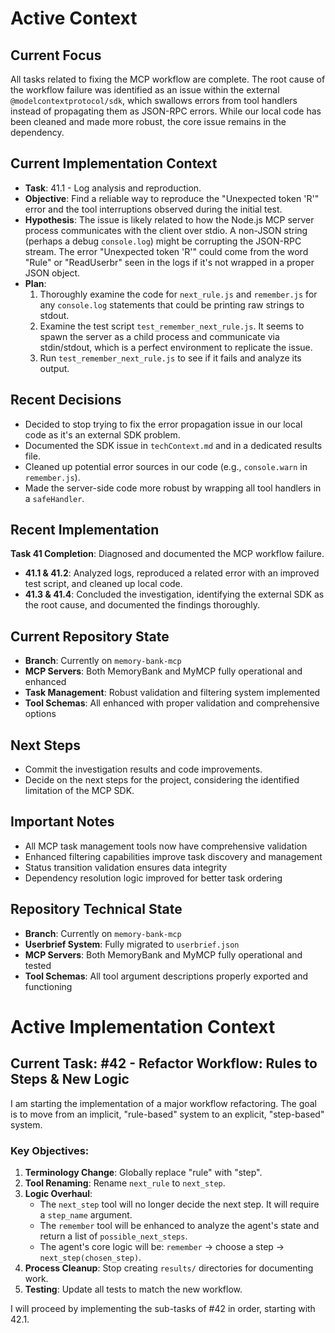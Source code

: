 # Active Context

## Current Focus
All tasks related to fixing the MCP workflow are complete. The root cause of the workflow failure was identified as an issue within the external `@modelcontextprotocol/sdk`, which swallows errors from tool handlers instead of propagating them as JSON-RPC errors. While our local code has been cleaned and made more robust, the core issue remains in the dependency.

## Current Implementation Context
-   **Task**: 41.1 - Log analysis and reproduction.
-   **Objective**: Find a reliable way to reproduce the "Unexpected token 'R'" error and the tool interruptions observed during the initial test.
-   **Hypothesis**: The issue is likely related to how the Node.js MCP server process communicates with the client over stdio. A non-JSON string (perhaps a debug `console.log`) might be corrupting the JSON-RPC stream. The error "Unexpected token 'R'" could come from the word "Rule" or "ReadUserbr" seen in the logs if it's not wrapped in a proper JSON object.
-   **Plan**:
    1.  Thoroughly examine the code for `next_rule.js` and `remember.js` for any `console.log` statements that could be printing raw strings to stdout.
    2.  Examine the test script `test_remember_next_rule.js`. It seems to spawn the server as a child process and communicate via stdin/stdout, which is a perfect environment to replicate the issue.
    3.  Run `test_remember_next_rule.js` to see if it fails and analyze its output.

## Recent Decisions
- Decided to stop trying to fix the error propagation issue in our local code as it's an external SDK problem.
- Documented the SDK issue in `techContext.md` and in a dedicated results file.
- Cleaned up potential error sources in our code (e.g., `console.warn` in `remember.js`).
- Made the server-side code more robust by wrapping all tool handlers in a `safeHandler`.

## Recent Implementation
**Task 41 Completion**: Diagnosed and documented the MCP workflow failure.
- **41.1 & 41.2**: Analyzed logs, reproduced a related error with an improved test script, and cleaned up local code.
- **41.3 & 41.4**: Concluded the investigation, identifying the external SDK as the root cause, and documented the findings thoroughly.

## Current Repository State
- **Branch**: Currently on `memory-bank-mcp`
- **MCP Servers**: Both MemoryBank and MyMCP fully operational and enhanced
- **Task Management**: Robust validation and filtering system implemented
- **Tool Schemas**: All enhanced with proper validation and comprehensive options

## Next Steps
- Commit the investigation results and code improvements.
- Decide on the next steps for the project, considering the identified limitation of the MCP SDK.

## Important Notes
- All MCP task management tools now have comprehensive validation
- Enhanced filtering capabilities improve task discovery and management
- Status transition validation ensures data integrity
- Dependency resolution logic improved for better task ordering

## Repository Technical State
- **Branch**: Currently on `memory-bank-mcp`
- **Userbrief System**: Fully migrated to `userbrief.json`
- **MCP Servers**: Both MemoryBank and MyMCP fully operational and tested
- **Tool Schemas**: All tool argument descriptions properly exported and functioning

# Active Implementation Context

## Current Task: #42 - Refactor Workflow: Rules to Steps & New Logic

I am starting the implementation of a major workflow refactoring. The goal is to move from an implicit, "rule-based" system to an explicit, "step-based" system.

### Key Objectives:
1.  **Terminology Change**: Globally replace "rule" with "step".
2.  **Tool Renaming**: Rename `next_rule` to `next_step`.
3.  **Logic Overhaul**:
    - The `next_step` tool will no longer decide the next step. It will require a `step_name` argument.
    - The `remember` tool will be enhanced to analyze the agent's state and return a list of `possible_next_steps`.
    - The agent's core logic will be: `remember` -> choose a step -> `next_step(chosen_step)`.
4.  **Process Cleanup**: Stop creating `results/` directories for documenting work.
5.  **Testing**: Update all tests to match the new workflow.

I will proceed by implementing the sub-tasks of #42 in order, starting with 42.1.